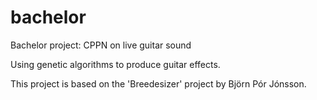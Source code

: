 # bachelor
Bachelor project: CPPN on live guitar sound

Using genetic algorithms to produce guitar effects.

This project is based on the 'Breedesizer' project by Björn Pór Jónsson. 

